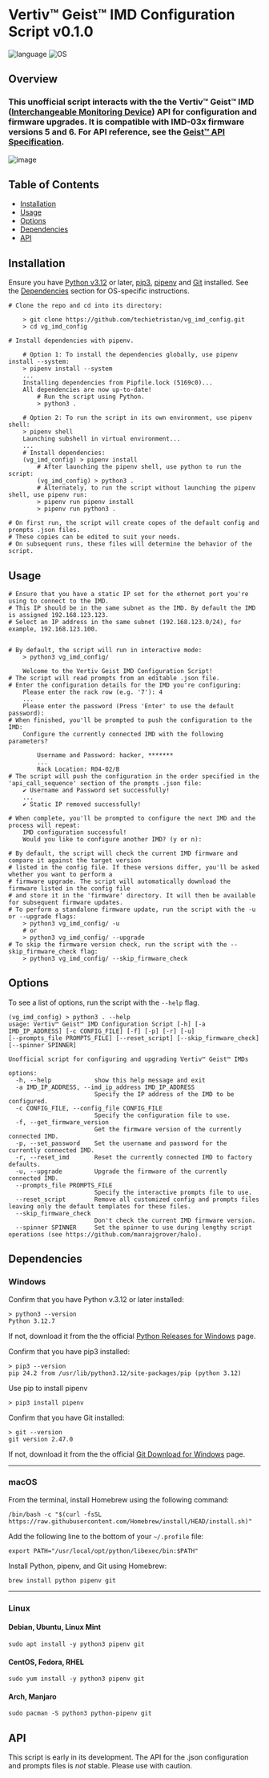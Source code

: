 # Vertiv™ Geist™ IMD Configuration Script v0.1.0

![language](https://img.shields.io/badge/language-Python-239120)
![OS](https://img.shields.io/badge/OS-linux%2C%20windows%2C%20macOS-0078D4)
## Overview
### This unofficial script interacts with the the Vertiv™ Geist™ IMD ([Interchangeable Monitoring Device](https://www.vertiv.com/globalassets/products/critical-power/power-distribution/vertiv-geist-rpdu-imd-data-sheet-en.pdf)) API for configuration and firmware upgrades. It is compatible with IMD-03x firmware versions 5 and 6. For API reference, see the [Geist™ API Specification](https://www.vertiv.com/4a5013/globalassets/products/critical-power/power-distribution/geist-api-specification-api-specifications-sl-70874.pdf).

![image](images/imd_script_demo.gif)


## Table of Contents

- [Installation](#installation)
- [Usage](#usage)
- [Options](#options)
- [Dependencies](#dependencies)
- [API](#api)


## Installation <a name='installation'></a>

Ensure you have [Python v3.12](https://www.python.org/downloads/) or later, [pip3](https://pypi.org/project/pip/), [pipenv](https://pipenv.pypa.io/en/latest/) and [Git](https://git-scm.com/downloads) installed. See the [Dependencies](#dependencies) section for OS-specific instructions.
```shell
# Clone the repo and cd into its directory:

    > git clone https://github.com/techietristan/vg_imd_config.git
    > cd vg_imd_config

# Install dependencies with pipenv.

    # Option 1: To install the dependencies globally, use pipenv install --system:
    > pipenv install --system
    ...
    Installing dependencies from Pipfile.lock (5169c0)...
    All dependencies are now up-to-date!
        # Run the script using Python.
        > python3 .

    # Option 2: To run the script in its own environment, use pipenv shell:
    > pipenv shell
    Launching subshell in virtual environment...
    ...
    # Install dependencies:
    (vg_imd_config) > pipenv install
        # After launching the pipenv shell, use python to run the script:
        (vg_imd_config) > python3 .
        # Alternately, to run the script without launching the pipenv shell, use pipenv run:
        > pipenv run pipenv install
        > pipenv run python3 .

# On first run, the script will create copes of the default config and prompts .json files. 
# These copies can be edited to suit your needs. 
# On subsequent runs, these files will determine the behavior of the script.
```


## Usage <a name='usage'></a>

```shell
# Ensure that you have a static IP set for the ethernet port you're using to connect to the IMD.
# This IP should be in the same subnet as the IMD. By default the IMD is assigned 192.168.123.123.
# Select an IP address in the same subnet (192.168.123.0/24), for example, 192.168.123.100.


# By default, the script will run in interactive mode:
    > python3 vg_imd_config/

    Welcome to the Vertiv Geist IMD Configuration Script!
# The script will read prompts from an editable .json file. 
# Enter the configuration details for the IMD you're configuring:
    Please enter the rack row (e.g. '7'): 4
    ...
    Please enter the password (Press 'Enter' to use the default password): 
# When finished, you'll be prompted to push the configuration to the IMD:
    Configure the currently connected IMD with the following parameters?

        Username and Password: hacker, *******
        ...
        Rack Location: R04-02/B
# The script will push the configuration in the order specified in the 'api_call_sequence' section of the prompts .json file:
    ✔ Username and Password set successfully!
    ...
    ✔ Static IP removed successfully!

# When complete, you'll be prompted to configure the next IMD and the process will repeat:
    IMD configuration successful!
    Would you like to configure another IMD? (y or n): 

# By default, the script will check the current IMD firmware and compare it against the target version
# listed in the config file. If these versions differ, you'll be asked whether you want to perform a
# firmware upgrade. The script will automatically download the firmware listed in the config file
# and store it in the 'firmware' directory. It will then be available for subsequent firmware updates.
# To perform a standalone firmware update, run the script with the -u or --upgrade flags:
    > python3 vg_imd_config/ -u
    # or
    > python3 vg_imd_config/ --upgrade
# To skip the firmware version check, run the script with the --skip_firmware_check flag:
    > python3 vg_imd_config/ --skip_firmware_check
```


## Options <a name='options'></a>

To see a list of options, run the script with the `--help` flag.
```shell
(vg_imd_config) > python3 . --help
usage: Vertiv™ Geist™ IMD Configuration Script [-h] [-a IMD_IP_ADDRESS] [-c CONFIG_FILE] [-f] [-p] [-r] [-u]
[--prompts_file PROMPTS_FILE] [--reset_script] [--skip_firmware_check] [--spinner SPINNER]

Unofficial script for configuring and upgrading Vertiv™ Geist™ IMDs

options:
  -h, --help            show this help message and exit
  -a IMD_IP_ADDRESS, --imd_ip_address IMD_IP_ADDRESS
                        Specify the IP address of the IMD to be configured.
  -c CONFIG_FILE, --config_file CONFIG_FILE
                        Specify the configuration file to use.
  -f, --get_firmware_version
                        Get the firmware version of the currently connected IMD.
  -p, --set_password    Set the username and password for the currently connected IMD.
  -r, --reset_imd       Reset the currently connected IMD to factory defaults.
  -u, --upgrade         Upgrade the firmware of the currently connected IMD.
  --prompts_file PROMPTS_FILE
                        Specify the interactive prompts file to use.
  --reset_script        Remove all customized config and prompts files leaving only the default templates for these files.
  --skip_firmware_check
                        Don't check the current IMD firmware version.
  --spinner SPINNER     Set the spinner to use during lengthy script operations (see https://github.com/manrajgrover/halo).
```


## Dependencies <a name='dependencies'></a>
### Windows
Confirm that you have Python v.3.12 or later installed:

    > python3 --version
    Python 3.12.7

If not, download it from the the official [Python Releases for Windows](https://www.python.org/downloads/windows/) page.

Confirm that you have pip3 installed:

    > pip3 --version
    pip 24.2 from /usr/lib/python3.12/site-packages/pip (python 3.12)

Use pip to install pipenv
    
    > pip3 install pipenv

Confirm that you have Git installed:

    > git --version
    git version 2.47.0

If not, download it from the the official [Git Download for Windows](https://git-scm.com/downloads/win/) page.

---
### macOS
From the terminal, install Homebrew using the following command:

    /bin/bash -c "$(curl -fsSL https://raw.githubusercontent.com/Homebrew/install/HEAD/install.sh)"

Add the following line to the bottom of your `~/.profile` file:

    export PATH="/usr/local/opt/python/libexec/bin:$PATH"

Install Python, pipenv, and Git using Homebrew:

    brew install python pipenv git

---
### Linux

#### Debian, Ubuntu, Linux Mint
    sudo apt install -y python3 pipenv git

#### CentOS, Fedora, RHEL
    sudo yum install -y python3 pipenv git

#### Arch, Manjaro
    sudo pacman -S python3 python-pipenv git


## API <a name='api'></a>

This script is early in its development. The API for the .json configuration and prompts files is *not* stable. Please use with caution.